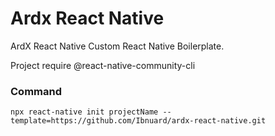 # Ardx React Native
ArdX React Native Custom React Native Boilerplate.

Project require @react-native-community-cli

### Command

`npx react-native init projectName --template=https://github.com/Ibnuard/ardx-react-native.git`

